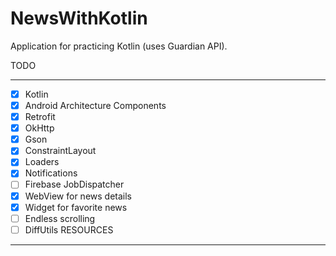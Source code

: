 # NewsWithKotlin
Application for practicing Kotlin (uses Guardian API).

TODO
____________________________________________________________

- [X] Kotlin
- [X] Android Architecture Components
- [X] Retrofit
- [X] OkHttp
- [X] Gson
- [X] ConstraintLayout
- [X] Loaders
- [X] Notifications
- [ ] Firebase JobDispatcher
- [X] WebView for news details
- [X] Widget for favorite news
- [ ] Endless scrolling
- [ ] DiffUtils
RESOURCES
_____________________________________________________________


